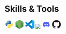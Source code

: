 # Skills & Tools
<code><img height="30" src="https://raw.githubusercontent.com/devicons/devicon/refs/heads/master/icons/python/python-original.svg"></code>
<code><img height="30" src="https://raw.githubusercontent.com/github/explore/80688e429a7d4ef2fca1e82350fe8e3517d3494d/topics/nodejs/nodejs.png"></code>
<code><img height="30" src="https://raw.githubusercontent.com/devicons/devicon/refs/heads/master/icons/vscode/vscode-original.svg"></code>
<code><img height="30" src="https://www.vectorlogo.zone/logos/sqlite/sqlite-icon.svg"></code>
<code><img height="30" src="https://raw.githubusercontent.com/github/explore/80688e429a7d4ef2fca1e82350fe8e3517d3494d/topics/discord/discord.png"></code>
<code><img height="30" src="https://raw.githubusercontent.com/devicons/devicon/refs/heads/master/icons/github/github-original.svg"></code>
